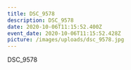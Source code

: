 ```yaml
---
title: DSC_9578
description: DSC_9578
date: 2020-10-06T11:15:52.400Z
event_date: 2020-10-06T11:15:52.428Z
picture: /images/uploads/dsc_9578.jpg
---
```

DSC_9578